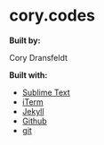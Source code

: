 # cory.codes

**Built by:**

Cory Dransfeldt

**Built with:**

- [Sublime Text](https://sublimetext.com)
- [iTerm](http://iterm2.com)
- [Jekyll](http://jekyllrb.com)
- [Github](https://github.com)
- [git](http://git-scm.com)